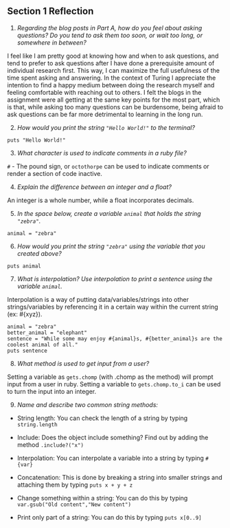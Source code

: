 ## Section 1 Reflection

1. *Regarding the blog posts in Part A, how do you feel about asking questions? Do you tend to ask them too soon, or wait too long, or somewhere in between?*

  I feel like I am pretty good at knowing how and when to ask questions, and tend to prefer to ask questions after I have done a prerequisite amount of individual research first. This way, I can maximize the full usefulness of the time spent asking and answering. In the context of Turing I appreciate the intention to find a happy medium between doing the research myself and feeling comfortable with reaching out to others. I felt the blogs in the assignment were all getting at the same key points for the most part, which is that, while asking too many questions can be burdensome, being afraid to ask questions can be far more detrimental to learning in the long run.

2. *How would you print the string `"Hello World!"` to the terminal?*

```
puts "Hello World!"
```

3. *What character is used to indicate comments in a ruby file?*

`#` - The pound sign, or `octothorpe` can be used to indicate comments or render a section of code inactive.

4. *Explain the difference between an integer and a float?*

An integer is a whole number, while a float incorporates decimals.

5. *In the space below, create a variable `animal` that holds the string `"zebra"`.*

```
animal = "zebra"
```

6. *How would you print the string `"zebra"` using the variable that you created above?*

```
puts animal
```

7. *What is interpolation? Use interpolation to print a sentence using the variable `animal`.*

Interpolation is a way of putting data/variables/strings into other strings/variables by referencing it in a certain way within the current string (ex: #{xyz}).

```
animal = "zebra"
better_animal = "elephant"
sentence = "While some may enjoy #{animal}s, #{better_animal}s are the coolest animal of all."
puts sentence
```

8. *What method is used to get input from a user?*

Setting a variable as `gets.chomp` (with .chomp as the method) will prompt input from a user in ruby.
Setting a variable to `gets.chomp.to_i` can be used to turn the input into an integer.

9. *Name and describe two common string methods:*

- String length: You can check the length of a string by typing `string.length`
- Include: Does the object include something? Find out by adding the method `.include?("x")`

- Interpolation: You can interpolate a variable into a string by typing `#{var}`
- Concatenation: This is done by breaking a string into smaller strings and attaching them by typing `puts x + y + z`
- Change something within a string: You can do this by typing `var.gsub("Old content","New content")`
- Print only part of a string: You can do this by typing `puts x[0..9]`
